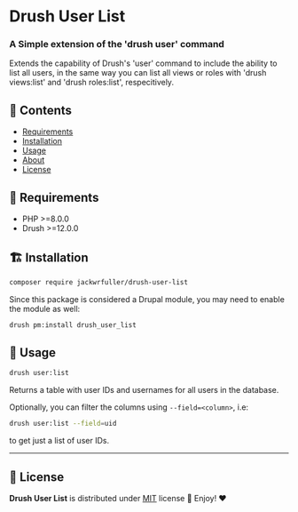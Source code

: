 # Drush User List

### A Simple extension of the 'drush user' command

Extends the capability of Drush's 'user' command to include the ability to list all users, in the same way you can list all views or roles with 'drush views:list' and 'drush roles:list', respecitively.

## :book: Contents

- [Requirements](#hammer-requirements)
- [Installation](#building_construction-installation)
- [Usage](#thought_balloon-usage)
- [About](#cook-author)
- [License](#page_with_curl-license)

## :hammer: Requirements

- PHP >=8.0.0
- Drush >=12.0.0

## :building_construction: Installation

```bash
composer require jackwrfuller/drush-user-list
```

Since this package is considered a Drupal module, you may need to enable the module as well:

```bash
drush pm:install drush_user_list
```

## :thought_balloon: Usage

```bash
drush user:list
```
Returns a table with user IDs and usernames for all users in the database. 

Optionally, you can filter the columns using `--field=<column>`, i.e:

```bash
drush user:list --field=uid
```

to get just a list of user IDs.

---
## :page_with_curl: License

**Drush User List** is distributed under [MIT](https://opensource.org/licenses/MIT) license 🚀 Enjoy! ❤️
